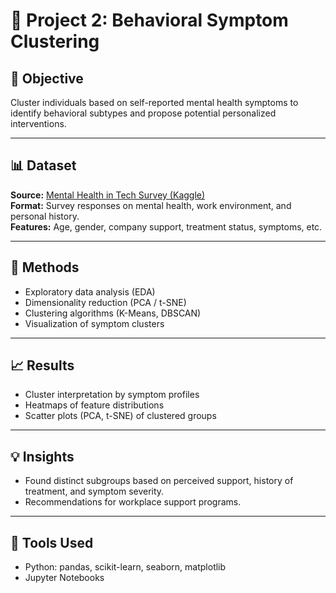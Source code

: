 # 🧪 Project 2: Behavioral Symptom Clustering

## 📌 Objective
Cluster individuals based on self-reported mental health symptoms to identify behavioral subtypes and propose potential personalized interventions.

---

## 📊 Dataset

**Source:** [Mental Health in Tech Survey (Kaggle)](https://www.kaggle.com/datasets/osmi/mental-health-in-tech-survey)  
**Format:** Survey responses on mental health, work environment, and personal history.  
**Features:** Age, gender, company support, treatment status, symptoms, etc.

---

## 🧪 Methods

- Exploratory data analysis (EDA)
- Dimensionality reduction (PCA / t-SNE)
- Clustering algorithms (K-Means, DBSCAN)
- Visualization of symptom clusters

---

## 📈 Results

- Cluster interpretation by symptom profiles
- Heatmaps of feature distributions
- Scatter plots (PCA, t-SNE) of clustered groups

---

## 💡 Insights

- Found distinct subgroups based on perceived support, history of treatment, and symptom severity.
- Recommendations for workplace support programs.

---

## 🧰 Tools Used

- Python: pandas, scikit-learn, seaborn, matplotlib
- Jupyter Notebooks
